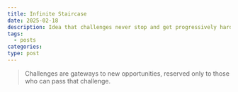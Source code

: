 ```yaml
---
title: Infinite Staircase
date: 2025-02-18
description: Idea that challenges never stop and get progressively harder
tags:
  - posts
categories: 
type: post
---
```


> Challenges are gateways to new opportunities, 
> reserved only to those who can pass that challenge.

